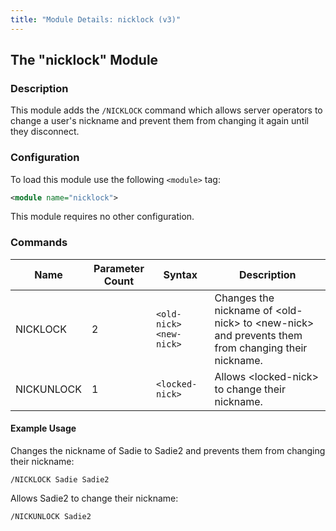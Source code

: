 ```yaml
---
title: "Module Details: nicklock (v3)"
---
```


## The "nicklock" Module

### Description

This module adds the `/NICKLOCK` command which allows server operators to change a user's nickname and prevent them from changing it again until they disconnect.

### Configuration

To load this module use the following `<module>` tag:

```xml
<module name="nicklock">
```

This module requires no other configuration.

### Commands

Name       | Parameter Count | Syntax                  | Description
---------- | --------------- | ----------------------- | -----------
NICKLOCK   | 2               | `<old-nick> <new-nick>` | Changes the nickname of &lt;old-nick&gt; to &lt;new-nick&gt; and prevents them from changing their nickname.
NICKUNLOCK | 1               | `<locked-nick>`         | Allows &lt;locked-nick&gt; to change their nickname.

#### Example Usage

Changes the nickname of Sadie to Sadie2 and prevents them from changing their nickname:

```plaintext
/NICKLOCK Sadie Sadie2
```

Allows Sadie2 to change their nickname:

```plaintext
/NICKUNLOCK Sadie2
```
